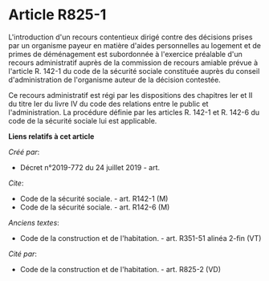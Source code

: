 # Article R825-1

L'introduction d'un recours contentieux dirigé contre des décisions prises par un organisme payeur en matière d'aides
personnelles au logement et de primes de déménagement est subordonnée à l'exercice préalable d'un recours administratif
auprès de la commission de recours amiable prévue à l'article R. 142-1 du code de la sécurité sociale constituée auprès du
conseil d'administration de l'organisme auteur de la décision contestée.

Ce recours administratif est régi par les dispositions des chapitres Ier et II du titre Ier du livre IV du code des relations
entre le public et l'administration. La procédure définie par les articles R. 142-1 et R. 142-6 du code de la sécurité
sociale lui est applicable.

**Liens relatifs à cet article**

_Créé par_:

  - Décret n°2019-772 du 24 juillet 2019 - art.

_Cite_:

  - Code de la sécurité sociale. - art. R142-1 (M)
  - Code de la sécurité sociale. - art. R142-6 (M)

_Anciens textes_:

  - Code de la construction et de l'habitation. - art. R351-51 alinéa 2-fin (VT)

_Cité par_:

  - Code de la construction et de l'habitation. - art. R825-2 (VD)
